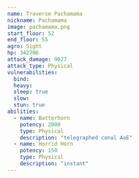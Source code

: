 ```yaml
---
name: Traverse Pachamama
nickname: Pachamama
image: pachamama.png
start_floor: 52
end_floor: 55
agro: Sight
hp: 342706
attack_damage: 9027
attack_type: Physical
vulnerabilities:
  bind: 
  heavy: 
  sleep: true
  slow: 
  stun: true
abilities:
  - name: Batterhorn
    potency: 2000
    type: Physical
    description: "telegraphed conal AoE"
  - name: Horrid Horn
    potency: 150
    type: Physical
    description: "instant"
---
```

